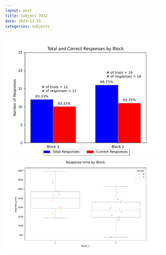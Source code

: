 ```yaml
---
layout: post
title: Subject 7032
date: 2024-12-15
categories: subjects
---
```


![](data/7032/run-4/7032_ATS_responses.png)
![](data/7032/run-4/7032_ATS_rt.png)
